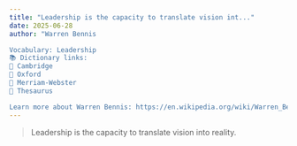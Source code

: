 ```yaml
---
title: "Leadership is the capacity to translate vision int..."
date: 2025-06-28
author: "Warren Bennis

Vocabulary: Leadership
📚 Dictionary links:
🔹 Cambridge
🔹 Oxford
🔹 Merriam-Webster
🔹 Thesaurus

Learn more about Warren Bennis: https://en.wikipedia.org/wiki/Warren_Bennis"
---
```


> Leadership is the capacity to translate vision into reality.
